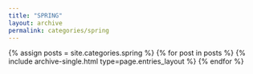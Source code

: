 ```yaml
---
title: "SPRING"
layout: archive
permalink: categories/spring
---
```

{% assign posts = site.categories.spring %}
{% for post in posts %} {% include archive-single.html type=page.entries_layout %} {% endfor %}